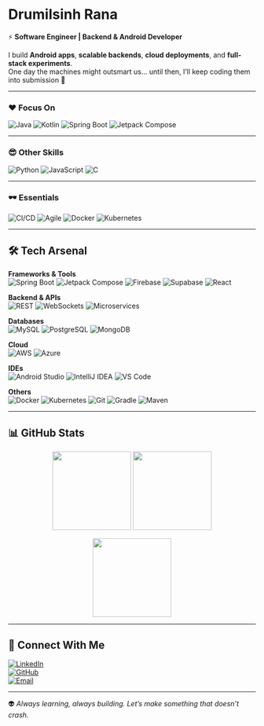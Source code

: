 # Drumilsinh Rana  
⚡ **Software Engineer | Backend & Android Developer**  

I build **Android apps**, **scalable backends**, **cloud deployments**, and **full-stack experiments**.  
One day the machines might outsmart us… until then, I’ll keep coding them into submission 🤖  

---

### ❤️ Focus On
![Java](https://img.shields.io/badge/Java-ED8B00?style=for-the-badge&logo=openjdk&logoColor=white)
![Kotlin](https://img.shields.io/badge/Kotlin-0095D5?style=for-the-badge&logo=kotlin&logoColor=white)
![Spring Boot](https://img.shields.io/badge/Spring%20Boot-6DB33F?style=for-the-badge&logo=springboot&logoColor=white)
![Jetpack Compose](https://img.shields.io/badge/Jetpack%20Compose-4285F4?style=for-the-badge&logo=jetpackcompose&logoColor=white)

---

### 😎 Other Skills
![Python](https://img.shields.io/badge/Python-3776AB?style=for-the-badge&logo=python&logoColor=white)
![JavaScript](https://img.shields.io/badge/JavaScript-F7DF1E?style=for-the-badge&logo=javascript&logoColor=black)
![C](https://img.shields.io/badge/C-00599C?style=for-the-badge&logo=c&logoColor=white)

---

### 🕶 Essentials
![CI/CD](https://img.shields.io/badge/CI%2FCD-2088FF?style=for-the-badge&logo=githubactions&logoColor=white)
![Agile](https://img.shields.io/badge/Agile-2496ED?style=for-the-badge&logo=scrumalliance&logoColor=white)
![Docker](https://img.shields.io/badge/Docker-2496ED?style=for-the-badge&logo=docker&logoColor=white)
![Kubernetes](https://img.shields.io/badge/Kubernetes-326CE5?style=for-the-badge&logo=kubernetes&logoColor=white)

---

## 🛠️ Tech Arsenal

**Frameworks & Tools**  
![Spring Boot](https://img.shields.io/badge/Spring%20Boot-6DB33F?style=flat-square&logo=springboot&logoColor=white)
![Jetpack Compose](https://img.shields.io/badge/Jetpack%20Compose-4285F4?style=flat-square&logo=jetpackcompose&logoColor=white)
![Firebase](https://img.shields.io/badge/Firebase-FFCA28?style=flat-square&logo=firebase&logoColor=black)
![Supabase](https://img.shields.io/badge/Supabase-3ECF8E?style=flat-square&logo=supabase&logoColor=white)
![React](https://img.shields.io/badge/React-20232A?style=flat-square&logo=react&logoColor=61DAFB)

**Backend & APIs**  
![REST](https://img.shields.io/badge/REST-02569B?style=flat-square&logo=postman&logoColor=white)
![WebSockets](https://img.shields.io/badge/WebSockets-008080?style=flat-square&logo=socket.io&logoColor=white)
![Microservices](https://img.shields.io/badge/Microservices-FF6F00?style=flat-square&logo=microgenetics&logoColor=white)

**Databases**  
![MySQL](https://img.shields.io/badge/MySQL-005C84?style=flat-square&logo=mysql&logoColor=white)
![PostgreSQL](https://img.shields.io/badge/PostgreSQL-316192?style=flat-square&logo=postgresql&logoColor=white)
![MongoDB](https://img.shields.io/badge/MongoDB-4EA94B?style=flat-square&logo=mongodb&logoColor=white)

**Cloud**  
![AWS](https://img.shields.io/badge/AWS-232F3E?style=flat-square&logo=amazonaws&logoColor=white)
![Azure](https://img.shields.io/badge/Azure-0078D4?style=flat-square&logo=microsoftazure&logoColor=white)

**IDEs**  
![Android Studio](https://img.shields.io/badge/Android%20Studio-3DDC84?style=flat-square&logo=androidstudio&logoColor=white)
![IntelliJ IDEA](https://img.shields.io/badge/IntelliJ%20IDEA-000000?style=flat-square&logo=intellijidea&logoColor=white)
![VS Code](https://img.shields.io/badge/VS%20Code-007ACC?style=flat-square&logo=visualstudiocode&logoColor=white)

**Others**  
![Docker](https://img.shields.io/badge/Docker-2496ED?style=flat-square&logo=docker&logoColor=white)
![Kubernetes](https://img.shields.io/badge/Kubernetes-326CE5?style=flat-square&logo=kubernetes&logoColor=white)
![Git](https://img.shields.io/badge/Git-F05032?style=flat-square&logo=git&logoColor=white)
![Gradle](https://img.shields.io/badge/Gradle-02303A?style=flat-square&logo=gradle&logoColor=white)
![Maven](https://img.shields.io/badge/Maven-C71A36?style=flat-square&logo=apachemaven&logoColor=white)

---

## 📊 GitHub Stats

<p align="center">
  <img src="https://github-readme-stats.vercel.app/api?username=DRUMILSINH&show_icons=true&theme=tokyonight" height="160" />
  <img src="https://streak-stats.demolab.com?user=DRUMILSINH&theme=tokyonight&border_radius=5&date_format=M%20j%5B%2C%20Y%5D" height="160" />
</p>

<p align="center">
  <img src="https://github-readme-stats.vercel.app/api/top-langs/?username=DRUMILSINH&layout=compact&theme=tokyonight" height="160" />
</p>

---

## 💬 Connect With Me

[![LinkedIn](https://img.shields.io/badge/LinkedIn-Drumilsinh%20Rana-blue?logo=linkedin&style=for-the-badge)](https://www.linkedin.com/in/drumilsinh-rana-596aa124a/)  
[![GitHub](https://img.shields.io/badge/GitHub-DRUMILSINH-black?logo=github&style=for-the-badge)](https://github.com/DRUMILSINH)  
[![Email](https://img.shields.io/badge/Email-Contact-red?logo=gmail&style=for-the-badge)](mailto:drumilsinhrana@example.com)  

---

👽 *Always learning, always building. Let’s make something that doesn’t crash.*  
